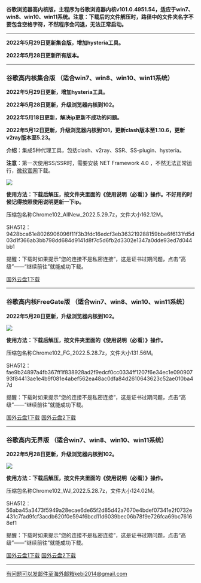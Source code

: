 **谷歌浏览器高内核版，主程序为谷歌浏览器内核v101.0.4951.54，适应于win7、win8、win10、win11系统。注意：下载后的文件解压时，路径中的文件夹名字不要包含空格字符，不然程序会闪退，无法正常启动。**

***

**2022年5月29日更新集合版，增加hysteria工具。**

**2022年5月28日更新所有版本。**

***

### 谷歌高内核集合版  （适合win7、win8、win10、win11系统）

**2022年5月29日更新，增加hysteria工具。**

**2022年5月28日更新，升级浏览器内核到102。**

**2022年5月18日更新，解决ip更新不成功的问题。**

**2022年5月12日更新，升级浏览器内核到101，更新clash版本至1.10.6，更新v2ray版本至5.23。**

**介绍**：集成5种代理工具，包括clash、v2ray、SSR、SS-plugin、hysteria。

**注意**：第一次使用SS/SSR时，需要安装 NET Framework 4.0 ，不然无法正常运行，[微软官网](https://www.microsoft.com/zh-cn/download/details.aspx?id=17718)下载。

![](https://fastly.jsdelivr.net/gh/Alvin9999/pac2/softimag/chrome1020528.png)

**使用方法：下载后解压，按文件夹里面的《使用说明（必看）》操作。不好用的时候记得按照使用说明更新一下ip。**

压缩包名称Chrome102_AllNew_2022.5.29.7z，文件大小162.12M。

SHA512：9428bca61e8026906096f11f3b3fdc16edcf3eb363219288159bbe6f6131fd5d03d1f366ab3bb798dd684d9141d8f7c5d6fb2d3302e1347a0dde93ed7d044bb1

提醒：下载时如果提示“您的连接不是私密连接”，这是证书过期问题，点击“高级”——“继续前往”就能成功下载。

[国外云盘1下载](https://tr601.free4444.xyz/Chrome102_AllNew_2022.5.29.7z) 

***

### 谷歌高内核FreeGate版  （适合win7、win8、win10、win11系统）

**2022年5月28日更新，升级浏览器内核到102。**

![](https://fastly.jsdelivr.net/gh/Alvin9999/pac2/softimag/chrome9611282.PNG)

**使用方法：下载后解压，按文件夹里面的《使用说明（必看）》操作。**

压缩包名称Chrome102_FG_2022.5.28.7z，文件大小131.56M。

SHA512：fae9b24897a4fb367ff1f838928ad2f9edcf0cc0334ff1207f6e34ec1e09090793f84413ae1e4b9f081e4abef562ea48ac0dfa84d2610643623c52ae010ba47d

提醒：下载时如果提示“您的连接不是私密连接”，这是证书过期问题，点击“高级”——“继续前往”就能成功下载。

[国外云盘1下载](https://tr601.free4444.xyz/Chrome102_FG_2022.5.28.7z) 
[国外云盘2下载](https://tr201.free4444.xyz/Chrome102_FG_2022.5.28.7z) 

***

### 谷歌高内无界版  （适合win7、win8、win10、win11系统）

**2022年5月28日更新，升级浏览器内核到102。**

![](https://fastly.jsdelivr.net/gh/Alvin9999/pac2/softimag/chrome9611283.PNG)

**使用方法：下载后解压，按文件夹里面的《使用说明（必看）》操作。**

压缩包名称Chrome102_WJ_2022.5.28.7z，文件大小124.02M。

SHA512：56aba45a3473f5949a28ecae6de65f2d85d42a7670e4bdef07341e2f0732e431c7fad9fcf3acdb620f0e594f6bcd11d6039bec06b78f9e726fca69bc76168ef1

提醒：下载时如果提示“您的连接不是私密连接”，这是证书过期问题，点击“高级”——“继续前往”就能成功下载。

[国外云盘1下载](https://tr601.free4444.xyz/Chrome102_WJ_2022.5.28.7z) 
[国外云盘2下载](https://tr201.free4444.xyz/Chrome102_WJ_2022.5.28.7z) 


***

有问题可以发邮件至海外邮箱kebi2014@gmail.com